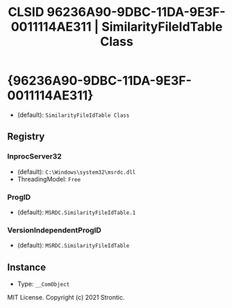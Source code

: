 ﻿---
title: "CLSID 96236A90-9DBC-11DA-9E3F-0011114AE311 | SimilarityFileIdTable Class"
excerpt: What is COM-Object CLSID 96236A90-9DBC-11DA-9E3F-0011114AE311?
---

# {96236A90-9DBC-11DA-9E3F-0011114AE311}

* (default): `SimilarityFileIdTable Class`

## Registry


### InprocServer32

* (default): `C:\Windows\system32\msrdc.dll`
* ThreadingModel: `Free`

### ProgID

* (default): `MSRDC.SimilarityFileIdTable.1`

### VersionIndependentProgID

* (default): `MSRDC.SimilarityFileIdTable`

## Instance

* Type: `__ComObject`

MIT License. Copyright (c) 2021 Strontic.


